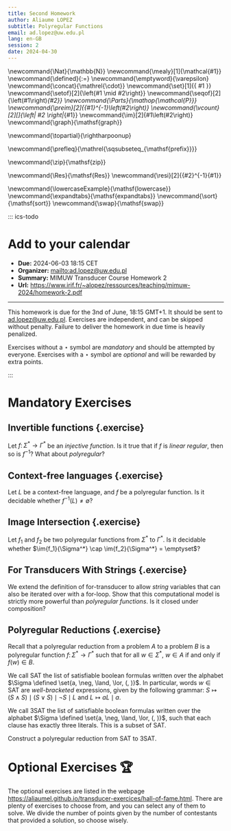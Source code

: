 ```yaml
---
title: Second Homework
author: Aliaume LOPEZ
subtitle: Polyregular Functions
email: ad.lopez@uw.edu.pl
lang: en-GB
session: 2
date: 2024-04-30
---
```



\newcommand{\Nat}{\mathbb{N}}
\newcommand{\mealy}[1]{\mathcal{#1}}
\newcommand{\defined}{:=}
\newcommand{\emptyword}{\varepsilon}
\newcommand{\concat}{\mathrel{\cdot}}
\newcommand{\set}[1]{\{ #1 \}}
\newcommand{\setof}[2]{\left\{#1 \mid #2\right\}}
\newcommand{\seqof}[2]{\left(#1\right)_{#2}}
\newcommand{\Parts}{\mathop{\mathcal{P}}}
\newcommand{\preim}[2]{{#1}^{-1}\left(#2\right)}
\newcommand{\vcount}[2][]{\left| #2 \right|_{#1}}
\newcommand{\im}[2]{#1\left(#2\right)}
\newcommand{\graph}{\mathsf{graph}}

\newcommand{\topartial}{\rightharpoonup}

\newcommand{\prefleq}{\mathrel{\sqsubseteq_{\mathsf{prefix}}}}

\newcommand{\zip}{\mathsf{zip}}

\newcommand{\Res}{\mathsf{Res}}
\newcommand{\resi}[2]{{#2}^{-1}{#1}}

\newcommand{\lowercaseExample}{\mathsf{lowercase}}
\newcommand{\expandtabs}{\mathsf{expandtabs}}
\newcommand{\sort}{\mathsf{sort}}
\newcommand{\swap}{\mathsf{swap}}

::: ics-todo
# Add to your calendar 

- **Due:** 2024-06-03 18:15 CET
- **Organizer:** <mailto:ad.lopez@uw.edu.pl>
- **Summary:** MIMUW Transducer Course Homework 2
- **Url:** <https://www.irif.fr/~alopez/ressources/teaching/mimuw-2024/homework-2.pdf>

--- 

This homework is due for the 3nd of June, 18:15 GMT+1. It should be sent to
<ad.lopez@uw.edu.pl>. Exercises are independent, and can be skipped without
penalty. Failure to deliver the homework in due time is heavily penalized. 

Exercises without a $\star$ symbol are *mandatory* and should be attempted by
everyone. Exercises with a $\star$ symbol are *optional* and will be rewarded
by extra points.

:::

# Mandatory Exercises

## Invertible functions {.exercise}

Let $f \colon \Sigma^* \to \Gamma^*$ be an *injective function*.
Is it true that if $f$ is *linear regular*, then so is $f^{-1}$?
What about *polyregular*?

## Context-free languages {.exercise}

Let $L$ be a context-free language, and $f$ be a polyregular function.
Is it decidable whether $f^{-1}(L) \neq \emptyset$?

## Image Intersection {.exercise}

Let $f_1$ and $f_2$ be two polyregular functions from $\Sigma^*$ to $\Gamma^*$.
Is it decidable whether $\im{f_1}{\Sigma^*} \cap \im{f_2}{\Sigma^*}
= \emptyset$?

## For Transducers With Strings {.exercise}

We extend the definition of for-transducer to allow *string* variables that can
also be iterated over with a for-loop. Show that this computational model is
strictly more powerful than *polyregular functions*. Is it closed under
composition?

## Polyregular Reductions {.exercise}

Recall that a polyregular reduction from a problem $A$ to a problem $B$ is
a polyregular function $f \colon \Sigma^* \to \Gamma^*$ such that for all $w
\in \Sigma^*$, $w \in A$ if and only if $f(w) \in B$. 

We call $\mathsf{SAT}$ the list of satisfiable boolean formulas written over
the alphabet $\Sigma \defined \set{a, \neg, \land, \lor, (, )}$. In particular,
words $w \in \mathsf{SAT}$ are *well-bracketed* expressions, given by the
following grammar: $S \mapsto ( S \land S ) \mid ( S \lor S ) \mid \neg S \mid
L$ and $L \mapsto aL \mid a$.

We call $\mathsf{3SAT}$ the list of satisfiable boolean formulas written over
the alphabet $\Sigma \defined \set{a, \neg, \land, \lor, (, )}$, such that each
clause has exactly three literals. This is a subset of $\mathsf{SAT}$.

Construct a polyregular reduction from $\mathsf{SAT}$ to $\mathsf{3SAT}$.


# Optional Exercises 🏆

The optional exercises are listed in the webpage
<https://aliaumel.github.io/transducer-exercices/hall-of-fame.html>. There are
plenty of exercises to choose from, and you can select any of them to solve. We
divide the number of points given by the number of contestants that provided
a solution, so choose wisely.
